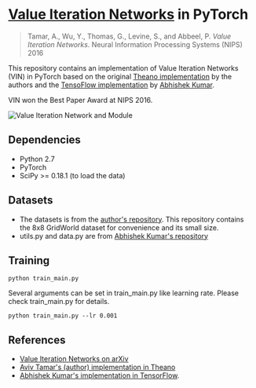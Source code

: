 # [Value Iteration Networks](https://arxiv.org/abs/1602.02867) in PyTorch

> Tamar, A., Wu, Y., Thomas, G., Levine, S., and Abbeel, P. _Value Iteration Networks_. Neural Information Processing Systems (NIPS) 2016

This repository contains an implementation of Value Iteration Networks (VIN) in PyTorch based on the original [Theano implementation](https://github.com/avivt/VIN) by the authors and the [TensoFlow implementation](https://github.com/TheAbhiKumar/tensorflow-value-iteration-networks) by [Abhishek Kumar](https://github.com/TheAbhiKumar/tensorflow-value-iteration-networks).

VIN won the Best Paper Award at NIPS 2016. 

![Value Iteration Network and Module](img/vin.png)

## Dependencies
* Python 2.7
* PyTorch 
* SciPy >= 0.18.1 (to load the data)

## Datasets

- The datasets is from the [author's repository](https://github.com/avivt/VIN/tree/master/data). This repository contains the 8x8 GridWorld dataset for convenience and its small size.
- utils.py and data.py are from [Abhishek Kumar's repository](https://github.com/TheAbhiKumar/tensorflow-value-iteration-networks)

## Training

```
python train_main.py
```

Several arguments can be set in train_main.py like learning rate. Please check train_main.py for details.

```
python train_main.py --lr 0.001
```

## References

* [Value Iteration Networks on arXiv](https://arxiv.org/abs/1602.02867)
* [Aviv Tamar's (author) implementation in Theano](https://github.com/avivt/VIN)
* [Abhishek Kumar's implementation in TensorFlow](https://github.com/TheAbhiKumar/tensorflow-value-iteration-networks).
